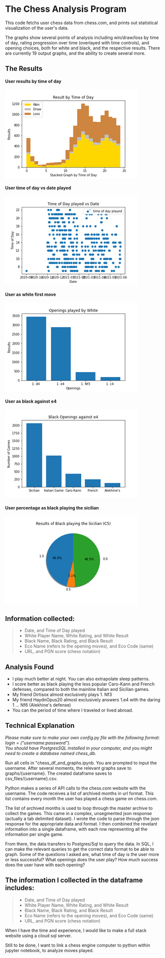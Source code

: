 # The Chess Analysis Program

This code fetchs user chess data from chess.com, and prints out statistical visualization of the user's data.

The graphs show several points of analysis including win/draw/loss by time of day, rating progression over time (overlayed with time controls), and opening choices, both for white and black, and the respective results. There are currently 19 output graphs, and the ability to create several more.

## The Results

#### User results by time of day
![Chess by Time of Day](/graphs/jsteele619/time_based/stacked_by_time_of_day.png)

#### User time of day vs date played
![Chess date](/graphs/pawnofcapitalism/time_based/time_of_day_played_vs_date.png)

#### User as white first move
![First Move](graphs/jsteele619/openings/jsteele619_as_white_openings.png)

#### User as black against e4
![black against e4](graphs/jsteele619/openings/jsteele619_as_black_against_e4.png)

#### User percentage as black playing the sicilian
![black sicilian](graphs/jsteele619/openings/jsteele619_as_black_playing_sicilian_results.png)
  
## Information collected: 
  
> * Date, and Time of Day played
> * White Player Name, White Rating, and White Result
> * Black Name, Black Rating, and Black Result
> * Eco Name (refers to the opening moves), and Eco Code (same)
> * URL, and PGN score (chess notation)

## Analysis Found

- I play much better at night. You can also extrapolate sleep patterns.
- I score better as black playing the less popular Caro-Kann and French defenses, compared to both the mainline Italian and Sicilian games.
- My friend Dirtisox almost exclusively plays 1. Nf3 
- My friend HaydnOpus20 almost exclusively answers 1.e4 with the daring 1 ... Nf6 (Alekhine's defense)
- You can the period of time where I traveled or lived abroad.


## Technical Explanation

_Please make sure to make your own config.py file with the following format: login = ("username:password")._ \
_You should have PostgresSQL installed in your computer, and you might need to create a database named chess_db._

Run all cells in "chess_df_and_graphs.ipynb. You are prompted to input the username. After several moments, the relevant graphs save to graphs/{username}. The created dataframe saves to csv_files/{username}.csv.

Python makes a series of API calls to the chess.com website with the username. The code receives a list of archived months in url format. This list contains every month the user has played a chess game on chess.com.
  
The list of archived months is used to loop through the master archive to collect the games. This came in a complex, unsegmented json response (actually a tab delimited dataset). I wrote the code to parse through the json response for the appropriate data and format. I then combined the revelant information into a single dataframe, with each row representing all the information per single game.

From there, the data transfers to Postgres/Sql to query the data. In SQL, I can make the relevant queries to get the correct data format to be able to graph. Some of the questions I asked are, what time of day is the user more or less successful? What openings does the user play? How much success does the user have with each opening?
 
## The information I collected in the dataframe includes: 
  
> * Date, and Time of Day played
> * White Player Name, White Rating, and White Result
> * Black Name, Black Rating, and Black Result
> * Eco Name (refers to the opening moves), and Eco Code (same)
> * URL, and PGN score (chess notation)

When I have the time and experience, I would like to make a full stack website using a cloud sql server.

Still to be done, I want to link a chess engine computer to python within jupyter notebook, to analyze moves played.
